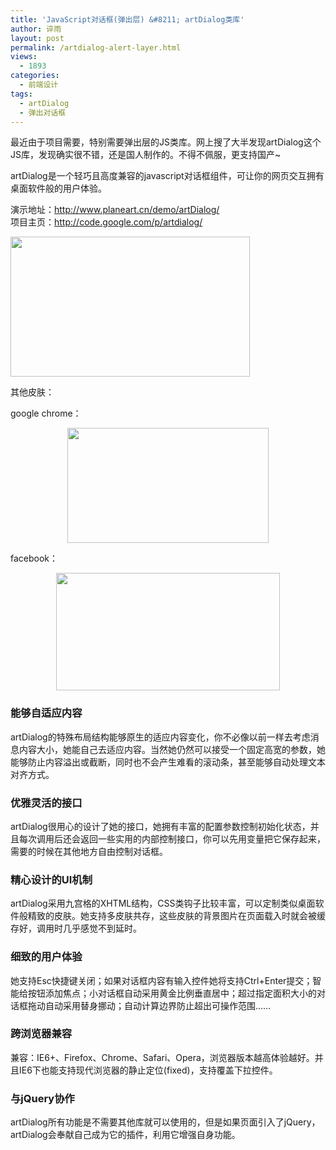 ```yaml
---
title: 'JavaScript对话框(弹出层) &#8211; artDialog类库'
author: 谇雨
layout: post
permalink: /artdialog-alert-layer.html
views:
  - 1893
categories:
  - 前端设计
tags:
  - artDialog
  - 弹出对话框
---
```

最近由于项目需要，特别需要弹出层的JS类库。网上搜了大半发现artDialog这个JS库，发现确实很不错，还是国人制作的。不得不佩服，更支持国产~

artDialog是一个轻巧且高度兼容的javascript对话框组件，可让你的网页交互拥有桌面软件般的用户体验。

演示地址：<a href="http://www.planeart.cn/demo/artDialog/" target="_blank">http://www.planeart.cn/demo/artDialog/</a>  
项目主页：<a href="http://www.planeart.cn/demo/artDialog/" target="_blank">http://code.google.com/p/artdialog/</a>

[<img class="aligncenter size-full wp-image-418" title="aero" src="http://crackedzone.com/blog/wp-content/uploads/2011/04/aero.png" alt="" width="383" height="224" />][1]  
<!--more-->

  
其他皮肤：

google chrome：

<p style="text-align: center;">
  <a href="http://crackedzone.com/blog/wp-content/uploads/2011/04/artDialog01.jpg"><img title="artDialog01" src="http://crackedzone.com/blog/wp-content/uploads/2011/04/artDialog01.jpg" alt="" width="322" height="184" /></a>
</p>

facebook：

<p style="text-align: center;">
  <a href="http://crackedzone.com/blog/wp-content/uploads/2011/04/artDialog02.jpg"><img title="artDialog02" src="http://crackedzone.com/blog/wp-content/uploads/2011/04/artDialog02.jpg" alt="" width="358" height="188" /></a>
</p>

### 能够自适应内容

artDialog的特殊布局结构能够原生的适应内容变化，你不必像以前一样去考虑消息内容大小，她能自己去适应内容。当然她仍然可以接受一个固定高宽的参数，她能够防止内容溢出或截断，同时也不会产生难看的滚动条，甚至能够自动处理文本对齐方式。

### 优雅灵活的接口

artDialog很用心的设计了她的接口，她拥有丰富的配置参数控制初始化状态，并且每次调用后还会返回一些实用的内部控制接口，你可以先用变量把它保存起来，需要的时候在其他地方自由控制对话框。

### 精心设计的UI机制

artDialog采用九宫格的XHTML结构，CSS类钩子比较丰富，可以定制类似桌面软件般精致的皮肤。她支持多皮肤共存，这些皮肤的背景图片在页面载入时就会被缓存好，调用时几乎感觉不到延时。

### 细致的用户体验

她支持Esc快捷键关闭；如果对话框内容有输入控件她将支持Ctrl+Enter提交；智能给按钮添加焦点；小对话框自动采用黄金比例垂直居中；超过指定面积大小的对话框拖动自动采用替身挪动；自动计算边界防止超出可操作范围……

### 跨浏览器兼容

兼容：IE6+、Firefox、Chrome、Safari、Opera，浏览器版本越高体验越好。并且IE6下也能支持现代浏览器的静止定位(fixed)，支持覆盖下拉控件。

### 与jQuery协作

artDialog所有功能是不需要其他库就可以使用的，但是如果页面引入了jQuery，artDialog会奉献自己成为它的插件，利用它增强自身功能。

 [1]: http://crackedzone.com/blog/wp-content/uploads/2011/04/aero.png